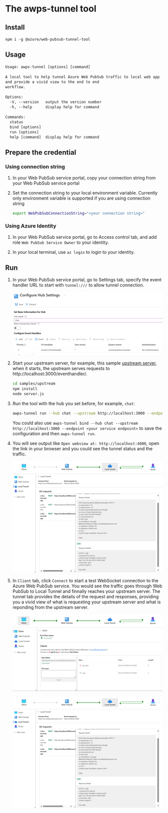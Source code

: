 # The awps-tunnel tool

## Install

```
npm i -g @azure/web-pubsub-tunnel-tool
```

## Usage
```
Usage: awps-tunnel [options] [command]

A local tool to help tunnel Azure Web PubSub traffic to local web app and provide a vivid view to the end to end
workflow.

Options:
  -V, --version   output the version number
  -h, --help      display help for command

Commands:
  status
  bind [options]
  run [options]
  help [command]  display help for command
```

## Prepare the credential
### Using connection string

1. In your Web PubSub service portal, copy your connection string from your Web PubSub service portal 

1. Set the connection string to your local environment variable. Currently only environment variable is supported if you are using connection string

    ```bash
    export WebPubSubConnectionString="<your connection string>"
    ```

### Using Azure Identity

1. In your Web PubSub service portal, go to Access control tab, and add role `Web PubSub Service Owner` to your identity.

1. In your local terminal, use `az login` to login to your identity.

## Run
1. In your Web PubSub service portal, go to Settings tab, specify the event handler URL to start with `tunnel:///` to allow tunnel connection.

    ![Configure Hub Settings](https://github.com/azure/azure-webpubsub/blob/main/tools/awps-tunnel/server/docs/images/hub-settings.png?raw=true)

1. Start your upstream server, for example, this sample [upstream server](https://github.com/Azure/azure-webpubsub/tree/main/tools/awps-tunnel/server/samples/upstream/), when it starts, the upstream serves requests to http://localhost:3000/eventhandler/.

    ```bash
    cd samples/upstream
    npm install
    node server.js
    ```

1. Run the tool with the hub you set before, for example, `chat`:
    ```bash
    awps-tunnel run --hub chat --upstream http://localhost:3000 --endpoint <your service endpoint>
    ```

    You could also use `awps-tunnel bind --hub chat --upstream http://localhost:3000 --endpoint <your service endpoint>` to save the configuration and then `awps-tunnel run`.

1. You will see output like `Open webview at: http://localhost:4000`, open the link in your browser and you could see the tunnel status and the traffic.

    ![overview](https://github.com/azure/azure-webpubsub/blob/main/tools/awps-tunnel/server/docs/images/overview-tunnel.png?raw=true)

1. In `Client` tab, click `Connect` to start a test WebSocket connection to the Azure Web PubSub service. You would see the traffic goes through Web PubSub to Local Tunnel and finnally reaches your upstream server. The tunnel tab provides the details of the request and responses, providing you a vivid view of what is requesting your upstream server and what is reponding from the upstream server.

    ![overview](https://github.com/azure/azure-webpubsub/blob/main/tools/awps-tunnel/server/docs/images/overview-client.png?raw=true)

    ![overview](https://github.com/azure/azure-webpubsub/blob/main/tools/awps-tunnel/server/docs/images/overview-tunnel.png?raw=true)

